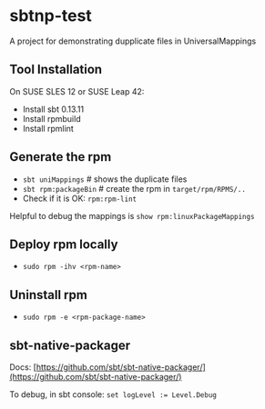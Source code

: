 sbtnp-test
==========

A project for demonstrating dupplicate files in UniversalMappings

## Tool Installation

On SUSE SLES 12 or SUSE Leap 42:

* Install sbt 0.13.11
* Install rpmbuild
* Install rpmlint

## Generate the rpm

* `sbt uniMappings` # shows the duplicate files
* `sbt rpm:packageBin` # create the rpm in `target/rpm/RPMS/..`
* Check if it is OK: `rpm:rpm-lint`

Helpful to debug the mappings is `show rpm:linuxPackageMappings`

## Deploy rpm locally

* `sudo rpm -ihv <rpm-name>`


## Uninstall rpm

* `sudo rpm -e <rpm-package-name>`


## sbt-native-packager

Docs: [https://github.com/sbt/sbt-native-packager/](https://github.com/sbt/sbt-native-packager/)

To debug, in sbt console: `set logLevel := Level.Debug`

